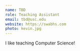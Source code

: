```yaml
---
name: TBD
role: Teaching Assistant
email: tbd@usc.edu
website: https://swabhs.com
photo: kevin.jpg
---
```


I like teaching Computer Science!
